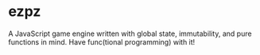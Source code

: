 # ezpz

A JavaScript game engine written with global state, immutability, and pure functions in mind. Have func(tional programming) with it!
